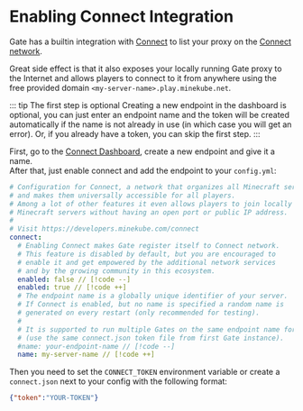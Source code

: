 # Enabling Connect Integration

Gate has a builtin integration with [Connect](https://connect.minekube.com/) to list your proxy on
the [Connect network](https://connect.minekube.com/guide/#the-connect-network).

Great side effect is that it also exposes your locally running Gate proxy to the Internet
and allows players to connect to it from anywhere using the free provided domain
`<my-server-name>.play.minekube.net`.

::: tip The first step is optional
Creating a new endpoint in the dashboard is optional, you can just enter an endpoint name and the token will be created automatically if the name is not already in use (in which case you will get an error). 
Or, if you already have a token, you can skip the first step.
:::

First, go to the [Connect Dashboard](https://app.minekube.com), create a new endpoint and give it a name.<br>
After that, just enable connect and add the endpoint to your `config.yml`:

```yaml Gate config.yml
# Configuration for Connect, a network that organizes all Minecraft servers/proxies
# and makes them universally accessible for all players.
# Among a lot of other features it even allows players to join locally hosted
# Minecraft servers without having an open port or public IP address.
#
# Visit https://developers.minekube.com/connect
connect:
  # Enabling Connect makes Gate register itself to Connect network.
  # This feature is disabled by default, but you are encouraged to
  # enable it and get empowered by the additional network services
  # and by the growing community in this ecosystem.
  enabled: false // [!code --]
  enabled: true // [!code ++]
  # The endpoint name is a globally unique identifier of your server.
  # If Connect is enabled, but no name is specified a random name is
  # generated on every restart (only recommended for testing).
  #
  # It is supported to run multiple Gates on the same endpoint name for load balancing
  # (use the same connect.json token file from first Gate instance).
  #name: your-endpoint-name // [!code --]
  name: my-server-name // [!code ++]
```

Then you need to set the `CONNECT_TOKEN` environment variable or create a `connect.json` next to your config with the following format:

```json
{"token":"YOUR-TOKEN"}
```
